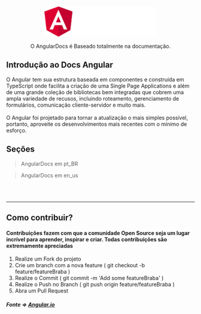 <p align="center">
    <img src="./img/logoAngular.png" height="80" width="300">
</p>
<p align="center">
   O AngularDocs é Baseado totalmente na documentação.
</p>



## Introdução ao Docs Angular 


O Angular tem sua estrutura baseada em componentes e construída em TypeScript onde facilita a criação de uma Single Page Applications e além de uma grande coleção de bibliotecas bem integradas que cobrem uma ampla variedade de recusos, incluindo roteamento, gerenciamento de formulários, comunicação cliente-servidor e muito mais.
</br>
</br>
O Angular foi projetado para tornar a atualização o mais simples possível, portanto, aproveite os desenvolvimentos mais recentes com o mínimo de esforço.

## Seções
>AngularDocs em pt_BR </br>

>AngularDocs em en_us

</br>
</br>
<hr>

## Como contribuir?
#### Contribuições fazem com que a comunidade Open Source seja um lugar incrível para aprender, inspirar e criar. Todas contribuições são extremamente apreciadas

1. Realize um Fork do projeto
2. Crie um branch com a nova feature ( git checkout -b feature/featureBraba )
3. Realize o Commit ( git commit -m 'Add some featureBraba' )
4. Realize o Push no Branch ( git push origin feature/featureBraba )
5. Abra um Pull Request

##### Fonte => <a href="https://angular.io">Angular.io</a>
